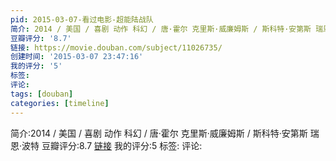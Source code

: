 ```yaml
---
pid: 2015-03-07-看过电影-超能陆战队
简介: 2014 / 美国 / 喜剧 动作 科幻 / 唐·霍尔 克里斯·威廉姆斯 / 斯科特·安第斯 瑞恩·波特
豆瓣评分: '8.7'
链接: https://movie.douban.com/subject/11026735/
创建时间: '2015-03-07 23:47:16'
我的评分: '5'
标签:
评论:
tags: [douban]
categories: [timeline]
---
```

简介:2014 / 美国 / 喜剧 动作 科幻 / 唐·霍尔 克里斯·威廉姆斯 / 斯科特·安第斯 瑞恩·波特
豆瓣评分:8.7
[链接](https://movie.douban.com/subject/11026735/)
我的评分:5
标签:
评论:
